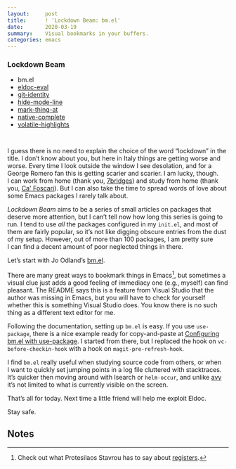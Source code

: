 ```yaml
---
layout:     post
title:      ! 'Lockdown Beam: bm.el'
date:       2020-03-19
summary:    Visual bookmarks in your buffers.
categories: emacs
---
```


<div style="padding-bottom: 15px">
  <div class="box">
    <h3>Lockdown Beam</h3>
    <ul>
      <li>
        bm.el
      </li>
      <li>
        <a href="https://www.manueluberti.eu/emacs/2020/03/23/lockdown-beam-eldoc-eval/">
          eldoc-eval
        </a>
      </li>
      <li>
        <a href="https://www.manueluberti.eu/emacs/2020/03/30/lockdown-beam-git-identity/">
          git-identity
        </a>
      </li>
      <li>
        <a href="https://www.manueluberti.eu/emacs/2020/04/06/lockdown-beam-hide-mode-line/">
          hide-mode-line
        </a>
      </li>
      <li>
        <a href="https://www.manueluberti.eu/emacs/2020/04/13/lockdown-beam-mark-thing-at/">
          mark-thing-at
        </a>
      </li>
      <li>
        <a href="https://www.manueluberti.eu/emacs/2020/04/20/lockdown-beam-native-complete/">
          native-complete
        </a>
      </li>
      <li>
        <a href="https://www.manueluberti.eu/emacs/2020/04/27/lockdown-beam-volatile-highlights/">
          volatile-highlights
        </a>
      </li>
    </ul>
  </div>
</div>

I guess there is no need to explain the choice of the word “lockdown” in the
title. I don’t know about you, but here in Italy things are getting worse and
worse. Every time I look outside the window I see desolation, and for a George
Romero fan this is getting scarier and scarier. I am lucky, though. I can work
from home (thank you, [7bridges](https://7bridges.eu)) and study from home (thank you, [Ca' Foscari](https://www.unive.it/)).
But I can also take the time to spread words of love about some Emacs packages
I rarely talk about.

*Lockdown Beam* aims to be a series of small articles on packages that deserve
more attention, but I can’t tell now how long this series is going to run.
I tend to use *all* the packages configured in my `init.el`, and most of them are
fairly popular, so it’s not like digging obscure entries from the dust of my
setup. However, out of more than 100 packages, I am pretty sure I can find a
decent amount of poor neglected things in there.

Let’s start with Jo Odland’s [bm.el](https://github.com/joodland/bm).

There are many great ways to bookmark things in Emacs[^1], but sometimes a visual
clue just adds a good feeling of immediacy one (e.g., myself) can find pleasant.
The README says this is a feature from Visual Studio that the author was missing
in Emacs, but you will have to check for yourself whether this is something
Visual Studio does. You know there is no such thing as a different text editor
for me.

Following the documentation, setting up `bm.el` is easy. If you use `use-package`,
there is a nice example ready for copy-and-paste at [Configuring bm.el with
use-package](https://github.com/joodland/bm#configuring-bmel-with-use-package). I started from there, but I replaced the hook on
`vc-before-checkin-hook` with a hook on `magit-pre-refresh-hook`.

I find `bm.el` really useful when studying source code from others, or when I want
to quickly set jumping points in a log file cluttered with stacktraces.
It’s quicker then moving around with Isearch or `helm-occur`, and unlike [avy](https://github.com/abo-abo/avy) it’s
not limited to what is currently visible on the screen.

That’s all for today. Next time a little friend will help me exploit Eldoc.

Stay safe.

## Notes

[^1]: Check out what Protesilaos Stavrou has to say about [registers](https://protesilaos.com/codelog/2020-03-08-emacs-registers/).
